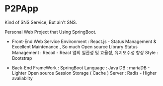 # P2PApp
Kind of SNS Service, But ain't SNS. 

Personal Web Project that Using SpringBoot.

- Front-End
Web Service Environment : React.js - Status Management & Excellent Maintenance , So much Open source Library
Status Management : Recoil - React 앱의 일관성 및 효율성, 유지보수성 향상
Style : Bootstrap

- Back-End
FrameWork : SpringBoot
Language : Java
DB : mariaDB - Lighter Open source
Session Storage ( Cache ) Server : Radis - Higher avaliablity
